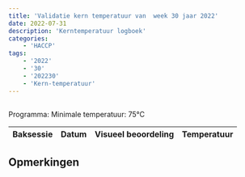 ```yaml
---
title: 'Validatie kern temperatuur van  week 30 jaar 2022'
date: 2022-07-31
description: 'Kerntemperatuur logboek'
categories:
    - 'HACCP'
tags:
    - '2022'
    - '30'
    - '202230'
    - 'Kern-temperatuur'
---
```


## 

Programma: 
Minimale temperatuur: 75°C

| Baksessie | Datum | Visueel beoordeling | Temperatuur |
|:---|:---|:---|:---|


## Opmerkingen


